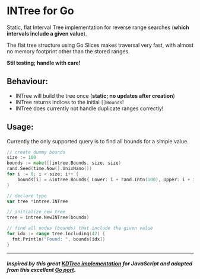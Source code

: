 # INTree for Go

Static, flat Interval Tree implementation for reverse range searches (**which intervals include a given value**).

The flat tree structure using Go Slices makes traversal very fast, with almost no memory footprint other than the stored ranges.

**Stil testing; handle with care!**

## Behaviour:

* INTree will build the tree once (**static; no updates after creation**)
* INTree returns indices to the initial `[]Bounds`!
* INTree does currently not handle duplicate ranges correctly!

## Usage:

Currently the only supported query is to find all bounds for a simple value.

```go
// create dummy bounds
size := 100
bounds := make([]intree.Bounds, size, size)
rand.Seed(time.Now().UnixNano())
for i := 0; i < size; i++ {
    bounds[i] = &intree.Bounds{ Lower: i + rand.Intn(100), Upper: i + i + rand.Intn(100) }
}

// declare type
var tree *intree.INTree

// initialize new tree
tree = intree.NewINTree(bounds)

// find all nodes (bounds) that include the given value
for idx := range tree.Including(42) {
  fmt.Println("Found: ", bounds[idx])
}
```
____

##### Inspired by this great [KDTree implementation](https://github.com/mourner/kdbush) for JavaScript and adapted from this excellent [Go port](https://github.com/MadAppGang/kdbush).
